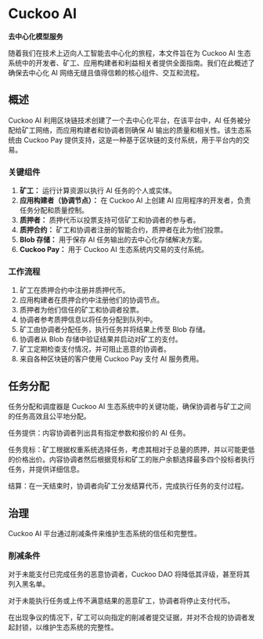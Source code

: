 # Cuckoo AI

**去中心化模型服务**

随着我们在技术上迈向人工智能去中心化的旅程，本文件旨在为 Cuckoo AI 生态系统中的开发者、矿工、应用构建者和利益相关者提供全面指南。我们在此概述了确保去中心化 AI 网络无缝且值得信赖的核心组件、交互和流程。

## 概述

Cuckoo AI 利用区块链技术创建了一个去中心化平台，在该平台中，AI 任务被分配给矿工网络，而应用构建者和协调者则确保 AI 输出的质量和相关性。该生态系统由 Cuckoo Pay 提供支持，这是一种基于区块链的支付系统，用于平台内的交易。

### 关键组件

1. **矿工：** 运行计算资源以执行 AI 任务的个人或实体。
2. **应用构建者（协调节点）：** 在 Cuckoo AI 上创建 AI 应用程序的开发者，负责任务分配和质量控制。
3. **质押者：** 质押代币以投票支持可信矿工和协调者的参与者。
4. **质押合约：** 矿工和协调者注册的智能合约，质押者在此为他们投票。
5. **Blob 存储：** 用于保存 AI 任务输出的去中心化存储解决方案。
6. **Cuckoo Pay：** 用于 Cuckoo AI 生态系统内交易的支付系统。

### 工作流程

1. 矿工在质押合约中注册并质押代币。
2. 应用构建者在质押合约中注册他们的协调节点。
3. 质押者为他们信任的矿工和协调者投票。
4. 协调者参考质押信息以将任务分配到队列中。
5. 矿工由协调者分配任务，执行任务并将结果上传至 Blob 存储。
6. 协调者从 Blob 存储中验证结果并启动对矿工的支付。
7. 矿工定期检查支付情况，并可阻止恶意的协调者。
8. 来自各种区块链的客户使用 Cuckoo Pay 支付 AI 服务费用。

## 任务分配

任务分配和调度器是 Cuckoo AI 生态系统中的关键功能，确保协调者与矿工之间的任务高效且公平地分配。

任务提供：内容协调者列出具有指定参数和报价的 AI 任务。

任务竞标：矿工根据权重系统选择任务，考虑其相对于总量的质押，并以可能更低的价格出价。内容协调者然后根据竞标和矿工的账户余额选择最多四个投标者执行任务，并提供详细信息。

结算：在一天结束时，协调者向矿工分发结算代币，完成执行任务的支付过程。

## 治理

Cuckoo AI 平台通过削减条件来维护生态系统的信任和完整性。

### 削减条件

对于未能支付已完成任务的恶意协调者，Cuckoo DAO 将降低其评级，甚至将其列入黑名单。

对于未能执行任务或上传不满意结果的恶意矿工，协调者将停止支付代币。

在出现争议的情况下，矿工可以向指定的削减者提交证据，并对不合规的协调者发起封锁，以维护生态系统的完整性。
